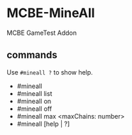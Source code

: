 # MCBE-MineAll
MCBE GameTest Addon

## commands
Use `#mineall ?` to show help.

* #mineall
* #mineall list
* #mineall on
* #mineall off
* #mineall max <maxChains: number>
* #mineall \[help | ?]
